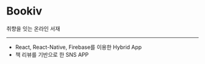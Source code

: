 # Bookiv

취향을 잇는 온라인 서재

---------------------------
+ React, React-Native, Firebase를 이용한 Hybrid App
 + 책 리뷰를 기반으로 한 SNS APP
 

